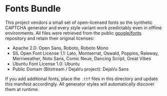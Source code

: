 # Fonts Bundle

This project vendors a small set of open-licensed fonts so the synthetic CAPTCHA generator
and every style variant work predictably even in offline environments. All files were
retrieved from the public [google/fonts](https://github.com/google/fonts) repository and
retain their original licenses:

- Apache 2.0: Open Sans, Roboto, Roboto Mono
- SIL Open Font License 1.1: Lato, Montserrat, Oswald, Poppins, Raleway, Merriweather, Noto Sans, Comic Neue, Dancing Script, Great Vibes
- Ubuntu Font License 1.0: Ubuntu
- Public Domain (Bitstream / DejaVu project): DejaVu Sans

If you add additional fonts, place the `.ttf` files in this directory and update this
manifest accordingly. All generator styles will automatically discover them at runtime.
